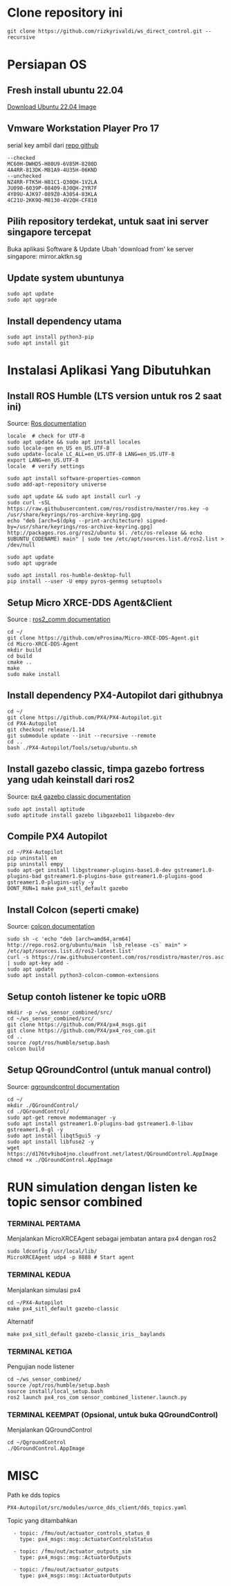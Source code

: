 # Clone repository ini
```
git clone https://github.com/rizkyrivaldi/ws_direct_control.git --recursive
```

# Persiapan OS

## Fresh install ubuntu 22.04
[Download Ubuntu 22.04 Image](https://releases.ubuntu.com/jammy/)

## Vmware Workstation Player Pro 17
serial key ambil dari [repo github](https://gist.github.com/PurpleVibe32/30a802c3c8ec902e1487024cdea26251)
```
--checked
MC60H-DWHD5-H80U9-6V85M-8280D
4A4RR-813DK-M81A9-4U35H-06KND
--unchecked
NZ4RR-FTK5H-H81C1-Q30QH-1V2LA
JU090-6039P-08409-8J0QH-2YR7F
4Y09U-AJK97-089Z0-A3054-83KLA
4C21U-2KK9Q-M8130-4V2QH-CF810
```

## Pilih repository terdekat, untuk saat ini server singapore tercepat
Buka aplikasi Software & Update
Ubah 'download from' ke server singapore: mirror.aktkn.sg

## Update system ubuntunya
```
sudo apt update
sudo apt upgrade
```

## Install dependency utama
```
sudo apt install python3-pip
sudo apt install git
```

# Instalasi Aplikasi Yang Dibutuhkan

## Install ROS Humble (LTS version untuk ros 2 saat ini)
Source: [Ros documentation](https://docs.ros.org/en/humble/Installation/Ubuntu-Install-Debians.html)

```
locale  # check for UTF-8
sudo apt update && sudo apt install locales
sudo locale-gen en_US en_US.UTF-8
sudo update-locale LC_ALL=en_US.UTF-8 LANG=en_US.UTF-8
export LANG=en_US.UTF-8
locale  # verify settings
```

```
sudo apt install software-properties-common
sudo add-apt-repository universe
```

```
sudo apt update && sudo apt install curl -y
sudo curl -sSL https://raw.githubusercontent.com/ros/rosdistro/master/ros.key -o /usr/share/keyrings/ros-archive-keyring.gpg
echo "deb [arch=$(dpkg --print-architecture) signed-by=/usr/share/keyrings/ros-archive-keyring.gpg] http://packages.ros.org/ros2/ubuntu $(. /etc/os-release && echo $UBUNTU_CODENAME) main" | sudo tee /etc/apt/sources.list.d/ros2.list > /dev/null
```

```
sudo apt update
sudo apt upgrade
```

```
sudo apt install ros-humble-desktop-full
pip install --user -U empy pyros-genmsg setuptools
```

## Setup Micro XRCE-DDS Agent&Client
Source : [ros2_comm documentation](https://docs.px4.io/main/en/ros/ros2_comm.html)

```
cd ~/
git clone https://github.com/eProsima/Micro-XRCE-DDS-Agent.git
cd Micro-XRCE-DDS-Agent
mkdir build
cd build
cmake ..
make
sudo make install
```

## Install dependency PX4-Autopilot dari githubnya
```
cd ~/
git clone https://github.com/PX4/PX4-Autopilot.git
cd PX4-Autopilot
git checkout release/1.14
git submodule update --init --recursive --remote
cd ..
bash ./PX4-Autopilot/Tools/setup/ubuntu.sh
```

## Install gazebo classic, timpa gazebo fortress yang udah keinstall dari ros2
Source: [px4 gazebo classic documentation](https://docs.px4.io/main/en/sim_gazebo_classic/)

```
sudo apt install aptitude
sudo aptitude install gazebo libgazebo11 libgazebo-dev
```

## Compile PX4 Autopilot
```
cd ~/PX4-Autopilot
pip uninstall em
pip uninstall empy
sudo apt-get install libgstreamer-plugins-base1.0-dev gstreamer1.0-plugins-bad gstreamer1.0-plugins-base gstreamer1.0-plugins-good gstreamer1.0-plugins-ugly -y
DONT_RUN=1 make px4_sitl_default gazebo
```

## Install Colcon (seperti cmake)
Source: [colcon documentation](https://colcon.readthedocs.io/en/released/user/installation.html)

```
sudo sh -c 'echo "deb [arch=amd64,arm64] http://repo.ros2.org/ubuntu/main `lsb_release -cs` main" > /etc/apt/sources.list.d/ros2-latest.list'
curl -s https://raw.githubusercontent.com/ros/rosdistro/master/ros.asc | sudo apt-key add -
sudo apt update
sudo apt install python3-colcon-common-extensions
```

## Setup contoh listener ke topic uORB
```
mkdir -p ~/ws_sensor_combined/src/
cd ~/ws_sensor_combined/src/
git clone https://github.com/PX4/px4_msgs.git
git clone https://github.com/PX4/px4_ros_com.git
cd ..
source /opt/ros/humble/setup.bash
colcon build
```

## Setup QGroundControl (untuk manual control)
Source: [qgroundcontrol documentation](https://docs.qgroundcontrol.com/master/en/getting_started/download_and_install.html)

```
cd ~/
mkdir ./QGroundControl/
cd ./QGroundControl/
sudo apt-get remove modemmanager -y
sudo apt install gstreamer1.0-plugins-bad gstreamer1.0-libav gstreamer1.0-gl -y
sudo apt install libqt5gui5 -y
sudo apt install libfuse2 -y
wget https://d176tv9ibo4jno.cloudfront.net/latest/QGroundControl.AppImage
chmod +x ./QGroundControl.AppImage
```

# RUN simulation dengan listen ke topic sensor combined
### TERMINAL PERTAMA

Menjalankan MicroXRCEAgent sebagai jembatan antara px4 dengan ros2
```
sudo ldconfig /usr/local/lib/
MicroXRCEAgent udp4 -p 8888 # Start agent
```

### TERMINAL KEDUA

Menjalankan simulasi px4
```
cd ~/PX4-Autopilot
make px4_sitl_default gazebo-classic
```
Alternatif
```
make px4_sitl_default gazebo-classic_iris__baylands
```

### TERMINAL KETIGA

Pengujian node listener
```
cd ~/ws_sensor_combined/
source /opt/ros/humble/setup.bash
source install/local_setup.bash
ros2 launch px4_ros_com sensor_combined_listener.launch.py
```

### TERMINAL KEEMPAT (Opsional, untuk buka QGroundControl)

Menjalankan QGroundControl
```
cd ~/QgroundControl
./QGroundControl.AppImage
```

# MISC
Path ke dds topics
```
PX4-Autopilot/src/modules/uxrce_dds_client/dds_topics.yaml
```

Topic yang ditambahkan
```
  - topic: /fmu/out/actuator_controls_status_0
    type: px4_msgs::msg::ActuatorControlsStatus

  - topic: /fmu/out/actuator_outputs_sim
    type: px4_msgs::msg::ActuatorOutputs

  - topic: /fmu/out/actuator_outputs
    type: px4_msgs::msg::ActuatorOutputs
```

